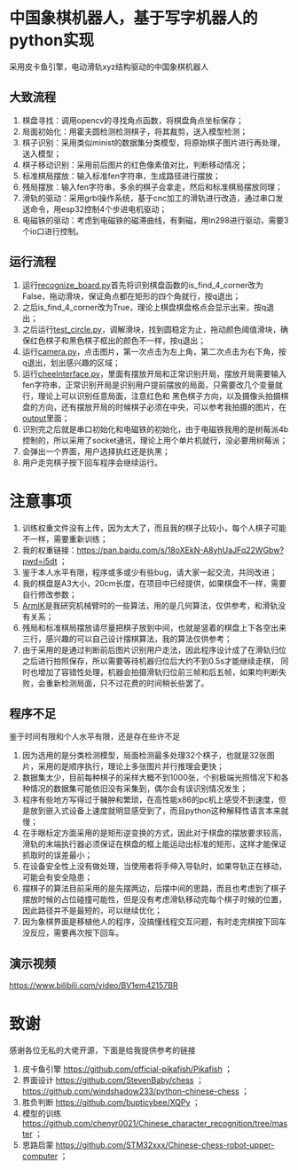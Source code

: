 # 中国象棋机器人，基于写字机器人的python实现

采用皮卡鱼引擎，电动滑轨xyz结构驱动的中国象棋机器人

## 大致流程
1. 棋盘寻找：调用opencv的寻找角点函数，将棋盘角点坐标保存；
2. 局面初始化：用霍夫圆检测检测棋子，将其裁剪，送入模型检测；
3. 棋子识别：采用类似minist的数据集分类模型，将原始棋子图片进行再处理，送入模型；
4. 棋子移动识别：采用前后图片的红色像素值对比，判断移动情况；
5. 标准棋局摆放：输入标准fen字符串，生成路径进行摆放；
6. 残局摆放：输入fen字符串，多余的棋子会拿走，然后和标准棋局摆放同理；
7. 滑轨的驱动：采用grbl操作系统，基于cnc加工的滑轨进行改造，通过串口发送命令，用esp32控制4个步进电机驱动；
8. 电磁铁的驱动：考虑到电磁铁的磁滞曲线，有剩磁，用ln298进行驱动，需要3个io口进行控制。


## 运行流程
1. 运行[recognize_board.py](recognize_board.py)首先将识别棋盘函数的is_find_4_corner改为False，拖动滑块，保证角点都在矩形的四个角就行，按q退出；
2. 之后is_find_4_corner改为True，理论上棋盘棋盘格点会显示出来，按q退出；
3. 之后运行[test_circle.py](test_circle.py)，调解滑块，找到圆稳定为止，拖动颜色阈值滑块，确保红色棋子和黑色棋子框出的颜色不一样，按q退出；
4. 运行[camera.py](camera.py)，点击图片，第一次点击为左上角，第二次点击为右下角，按q退出，划出感兴趣的区域；
5. 运行[cheeInterface.py](cheeInterface.py)，里面有摆放开局和正常识别开局，摆放开局需要输入fen字符串，正常识别开局是识别用户提前摆放的局面，只需要改几个变量就行，理论上可以识别任意局面，注意红色和
  黑色棋子方向，以及摄像头拍摄棋盘的方向，还有摆放开局的时候棋子必须在中央，可以参考我拍摄的图片，在[output](output)里面；
6. 识别完之后就是串口初始化和电磁铁的初始化，由于电磁铁我用的是树莓派4b控制的，所以采用了socket通讯，理论上用个单片机就行，没必要用树莓派；
7. 会弹出一个界面，用户选择执红还是执黑；
8. 用户走完棋子按下回车程序会继续运行。

# 注意事项
1. 训练权重文件没有上传，因为太大了，而且我的棋子比较小，每个人棋子可能不一样，需要重新训练；
2. 我的权重链接：https://pan.baidu.com/s/18oXEkN-A8yhUaJFq22WGbw?pwd=i5dt ；
3. 鉴于本人水平有限，程序或多或少有些bug，请大家一起交流，共同改进；
4. 我的棋盘是A3大小，20cm长度，在项目中已经提供，如果棋盘不一样，需要自行修改参数；
5. [ArmIK](ArmIK)是我研究机械臂时的一些算法，用的是几何算法，仅供参考，和滑轨没有关系；
6. 残局和标准棋局摆放请尽量把棋子放到中间，也就是竖着的棋盘上下各空出来三行，感兴趣的可以自己设计摆棋算法，我的算法仅供参考；
7. 由于采用的是通过判断前后图片识别用户走法，因此程序设计成了在滑轨归位之后进行拍照保存，所以需要等待机器归位后大约不到0.5s才能继续走棋，
同时也增加了容错性处理，机器会拍摄滑轨归位前三帧和后五帧，如果均判断失败，会重新检测局面，只不过花费的时间稍长些罢了。

## 程序不足
鉴于时间有限和个人水平有限，还是存在些许不足
1. 因为选用的是分类检测模型，局面检测最多处理32个棋子，也就是32张图片，采用的是顺序执行，理论上多张图片并行推理会更快；
2. 数据集太少，目前每种棋子的采样大概不到1000张，个别极端光照情况下和各种情况的数据集可能依旧没有采集到，偶尔会有误识别情况发生；
3. 程序有些地方写得过于臃肿和繁琐，在高性能x86的pc机上感受不到速度，但是放到嵌入式设备上速度就明显感受到了，而且python这种解释性语言本来就慢；
4. 在手眼标定方面采用的是矩形逆变换的方式，因此对于棋盘的摆放要求较高，滑轨的末端执行器必须保证在棋盘的框上能运动出标准的矩形，这样才能保证抓取时的误差最小；
5. 在设备安全性上没有做处理，当使用者将手伸入导轨时，如果导轨正在移动，可能会有安全隐患；
6. 摆棋子的算法目前采用的是先摆两边，后摆中间的思路，而且也考虑到了棋子摆放时候的占位碰撞可能性，但是没有考虑滑轨移动完每个棋子时候的位置，因此路径并不是最短的，可以继续优化；
7. 因为象棋界面是移植他人的程序，没搞懂线程交互问题，有时走完棋按下回车没反应，需要再次按下回车。

## 演示视频
https://www.bilibili.com/video/BV1em42157BR

# 致谢
感谢各位无私的大佬开源，下面是给我提供参考的链接
1. 皮卡鱼引擎
  https://github.com/official-pikafish/Pikafish ；
2. 界面设计
  https://github.com/StevenBaby/chess ；
  https://github.com/windshadow233/python-chinese-chess ；
3. 胜负判断
  https://github.com/bupticybee/XQPy ；
4. 模型的训练
  https://github.com/chenyr0021/Chinese_character_recognition/tree/master ；
5. 思路启蒙
  https://github.com/STM32xxx/Chinese-chess-robot-upper-computer ；
